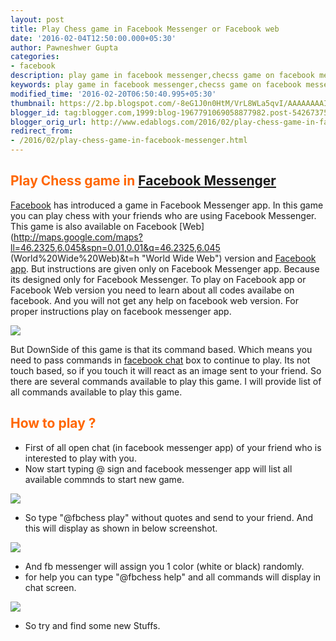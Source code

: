 ```yaml
---
layout: post
title: Play Chess game in Facebook Messenger or Facebook web
date: '2016-02-04T12:50:00.000+05:30'
author: Pawneshwer Gupta
categories:
- facebook
description: play game in facebook messenger,checss game on facebook messenger to play with friends, easy way to play games on facebook messenger without any game installed
keywords: play game in facebook messenger,checss game on facebook messenger to play with friends, easy way to play games on facebook messenger without any game installed
modified_time: '2016-02-20T06:50:40.995+05:30'
thumbnail: https://2.bp.blogspot.com/-8eG1J0n0HtM/VrL8WLa5qvI/AAAAAAAAINs/MNkjeCm3KlI/s72-c/Screenshot_2016-02-04-12-15-33%2Bcopy.jpg
blogger_id: tag:blogger.com,1999:blog-1967791069058877982.post-5426737508362141225
blogger_orig_url: http://www.edablogs.com/2016/02/play-chess-game-in-facebook-messenger.html
redirect_from:
- /2016/02/play-chess-game-in-facebook-messenger.html
---
```


## <span style="color: #ff6600;">Play Chess game in [Facebook Messenger](https://Facebook.Com/home.php "Facebook Messenger")</span>

[Facebook](http://www.facebook.com "Faceboo") has introduced a game in Facebook Messenger app. In this game you can play chess with your friends who are using Facebook Messenger. This game is also available on Facebook [Web](http://maps.google.com/maps?ll=46.2325,6.045&spn=0.01,0.01&q=46.2325,6.045 (World%20Wide%20Web)&t=h "World Wide Web") version and [Facebook app](http://en.wikipedia.org/wiki/Facebook_Platform "Facebook Platform"). But instructions are given only on Facebook Messenger app. Because its designed only for Facebook Messenger. To play on Facebook app or Facebook Web version you need to learn about all codes availabe on facebook. And you will not get any help on facebook web version. For proper instructions play on facebook messenger app.

[![](https://2.bp.blogspot.com/-8eG1J0n0HtM/VrL8WLa5qvI/AAAAAAAAINs/MNkjeCm3KlI/s320/Screenshot_2016-02-04-12-15-33%2Bcopy.jpg)](https://2.bp.blogspot.com/-8eG1J0n0HtM/VrL8WLa5qvI/AAAAAAAAINs/MNkjeCm3KlI/s1600/Screenshot_2016-02-04-12-15-33%2Bcopy.jpg)

But DownSide of this game is that its command based. Which means you need to pass commands in [facebook chat](https://www.facebook.com/sitetour/chat.php "Facebook Chat") box to continue to play. Its not touch based, so if you touch it will react as an image sent to your friend. So there are several commands available to play this game. I will provide list of all commands available to play this game.

## <span style="color: #ff6600;">How to play ?</span>

*   First of all open chat (in facebook messenger app) of your friend who is interested to play with you.
*   Now start typing @ sign and facebook messenger app will list all available commnds to start new game.

[![](https://2.bp.blogspot.com/-Fh3j0VQyBuc/VrL62e2QUTI/AAAAAAAAINc/z6kp1htUMcs/s320/Screenshot_2016-02-04-12-18-01%2Bcopy.jpg)](https://2.bp.blogspot.com/-Fh3j0VQyBuc/VrL62e2QUTI/AAAAAAAAINc/z6kp1htUMcs/s1600/Screenshot_2016-02-04-12-18-01%2Bcopy.jpg)

*   So type "@fbchess play" without quotes and send to your friend. And this will display as shown in below screenshot.

[![](https://2.bp.blogspot.com/-Lcx9AWk5f6w/VrL61JbnVnI/AAAAAAAAINY/3JHrtK8tYhE/s320/Screenshot_2016-02-04-12-15-33%2Bcopy.jpg)](https://2.bp.blogspot.com/-Lcx9AWk5f6w/VrL61JbnVnI/AAAAAAAAINY/3JHrtK8tYhE/s1600/Screenshot_2016-02-04-12-15-33%2Bcopy.jpg)

*   And fb messenger will assign you 1 color (white or black) randomly.
*   for help you can type "@fbchess help" and all commands will display in chat screen.

[![](https://4.bp.blogspot.com/-9TQLpkvM434/VrL62i7xwII/AAAAAAAAINg/oAneJ2E_Rs0/s320/Screenshot_2016-02-04-12-39-30%2Bcopy.jpg)](https://4.bp.blogspot.com/-9TQLpkvM434/VrL62i7xwII/AAAAAAAAINg/oAneJ2E_Rs0/s1600/Screenshot_2016-02-04-12-39-30%2Bcopy.jpg)

*   So try and find some new Stuffs.